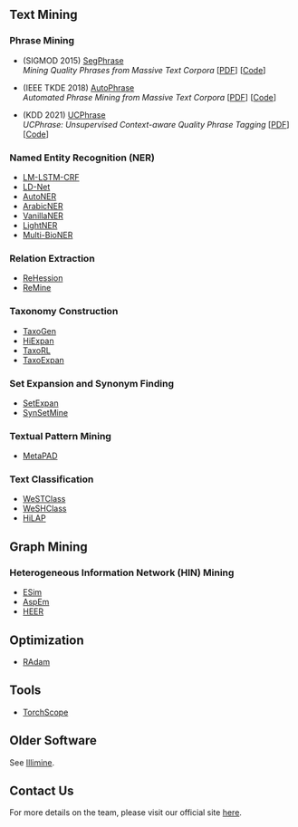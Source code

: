 ## Text Mining 

### Phrase Mining 
- (SIGMOD 2015) [SegPhrase](https://github.com/shangjingbo1226/SegPhrase)        
_Mining Quality Phrases from Massive Text Corpora_ [[PDF](http://hanj.cs.illinois.edu/pdf/sigmod15_jliu.pdf)] [[Code](https://github.com/shangjingbo1226/SegPhrase)]        

- (IEEE TKDE 2018) [AutoPhrase](https://github.com/shangjingbo1226/AutoPhrase)       
_Automated Phrase Mining from Massive Text Corpora_ [[PDF](https://ieeexplore.ieee.org/document/8306825)] [[Code](https://github.com/shangjingbo1226/AutoPhrase)]      

- (KDD 2021) [UCPhrase](https://github.com/xgeric/UCPhrase-exp)        
_UCPhrase: Unsupervised Context-aware Quality Phrase Tagging_ [[PDF](http://hanj.cs.illinois.edu/pdf/kdd21_xgu.pdf)] [[Code](https://github.com/xgeric/UCPhrase-exp)]

### Named Entity Recognition (NER)
- [LM-LSTM-CRF](https://github.com/LiyuanLucasLiu/LM-LSTM-CRF)
- [LD-Net](https://github.com/LiyuanLucasLiu/LD-Net)
- [AutoNER](https://github.com/shangjingbo1226/AutoNER)
- [ArabicNER](https://github.com/LiyuanLucasLiu/ArabicNER)
- [VanillaNER](https://github.com/LiyuanLucasLiu/Vanilla_NER)
- [LightNER](https://github.com/LiyuanLucasLiu/LightNER)
- [Multi-BioNER](https://github.com/yuzhimanhua/Multi-BioNER)

### Relation Extraction
- [ReHession](https://github.com/LiyuanLucasLiu/ReHession)
- [ReMine](https://github.com/GentleZhu/ReMine)

### Taxonomy Construction
- [TaxoGen](https://github.com/franticnerd/taxogen)
- [HiExpan](https://github.com/mickeystroller/HiExpan)
- [TaxoRL](https://github.com/morningmoni/TaxoRL)
- [TaxoExpan](https://github.com/mickeystroller/TaxoExpan)
  
### Set Expansion and Synonym Finding 
- [SetExpan](https://github.com/mickeystroller/SetExpan)
- [SynSetMine](https://github.com/mickeystroller/SynSetMine-pytorch)

### Textual Pattern Mining
- [MetaPAD](https://github.com/mjiang89/MetaPAD)

### Text Classification
- [WeSTClass](https://github.com/yumeng5/WeSTClass)
- [WeSHClass](https://github.com/yumeng5/WeSHClass)
- [HiLAP](https://github.com/morningmoni/HiLAP)
  

## Graph Mining 
### Heterogeneous Information Network (HIN) Mining 
- [ESim](https://github.com/shangjingbo1226/ESim)
- [AspEm](https://github.com/ysyushi/aspem)
- [HEER](https://github.com/GentleZhu/HEER)

## Optimization
- [RAdam](https://github.com/LiyuanLucasLiu/RAdam)

## Tools  
- [TorchScope](https://github.com/LiyuanLucasLiu/Torch-Scope)


## Older Software 
See [Illimine](http://illimine.cs.uiuc.edu/).

## Contact Us
For more details on the team, please visit our official site [here](http://dm1.cs.uiuc.edu/).
